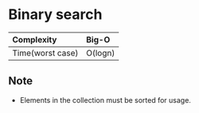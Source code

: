 # Binary search

| Complexity       | Big-O       |
| :--------------- | :---------- |
| Time(worst case) | O(logn)     |

## Note

- Elements in the collection must be sorted for usage.

